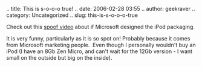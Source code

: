 .. title: This is s-o-o-o true!
.. date: 2006-02-28 03:55
.. author: geekraver
.. category: Uncategorized
.. slug: this-is-s-o-o-o-true

Check out this [spoof
video](http://www.youtube.com/watch?v=VAGr3mVVUwE&search=microsoft%20ipod)
about if Microsoft designed the iPod packaging.

It is very funny, particularly as it is so spot on! Probably because it
comes from Microsoft marketing people.  Even though I personally
wouldn't buy an iPod (I have an 8Gb Zen Micro, and can't wait for the
12Gb version - I want small on the outside but big on the inside).